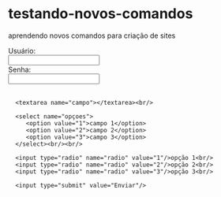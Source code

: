 # testando-novos-comandos
aprendendo novos comandos para criação de sites

<!DOCTYPE html>
<html>
<head>
  <title>Snearkers</title>
  <meta charset="utf-8">
  <link rel="stylesheet" href="estilo.css"/>
</head>
<body>
   <form method="POST">
      Usuário:<br/>
      <input type="text" name="usuario"/><br/>
      Senha:<br/>
      <input type="password" name="senha"/><br/><br/>

      <textarea name="campo"></textarea><br/>

      <select name="opçoes">
         <option value="1">campo 1</option>
         <option value="2">campo 2</option>
         <option value="3">campo 3</option>
      </select><br/><br/>

      <input type="radio" name="radio" value="1"/>opção 1<br/>
      <input type="radio" name="radio" value="2"/>opção 2<br/>
      <input type="radio" name="radio" value="3"/>opção 3<br/>

      <input type="submit" value="Enviar"/>
   </form>
</body>
</html>
